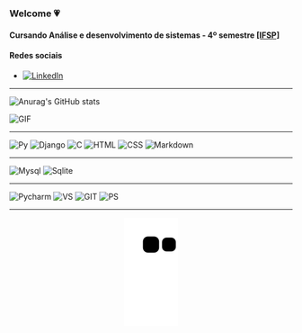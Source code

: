 ### Welcome 💗

#### Cursando Análise e desenvolvimento de sistemas - 4º semestre [[IFSP] ](https://bra.ifsp.edu.br/)
 
#### Redes sociais
- [![LinkedIn](https://img.shields.io/badge/LinkedIn-0077B5?style=for-the-badge&logo=linkedin&logoColor=white/)](https://www.linkedin.com/in/amanda-luiza-b76b04221/)
________________
![Anurag's GitHub stats](https://github-readme-stats.vercel.app/api?username=amandaluizay&show_icons=true&theme=radical) 

 ![GIF](https://c.tenor.com/GfSX-u7VGM4AAAAC/coding.gif)
________________
 ![Py](https://img.shields.io/badge/Python-14354C?style=for-the-badge&logo=python&logoColor=white)
 ![Django](https://img.shields.io/badge/Django-092E20?style=for-the-badge&logo=django&logoColor=white)
 ![C](https://img.shields.io/badge/C-00599C?style=for-the-badge&logo=c&logoColor=white)
 ![HTML](https://img.shields.io/badge/HTML-239120?style=for-the-badge&logo=html5&logoColor=white) 
 ![CSS](https://img.shields.io/badge/CSS-239120?&style=for-the-badge&logo=css3&logoColor=white) 
 ![Markdown](https://img.shields.io/badge/Markdown-000000?style=for-the-badge&logo=markdown&logoColor=white)
 _____________
 ![Mysql](https://img.shields.io/badge/MySQL-00000F?style=for-the-badge&logo=mysql&logoColor=white)
 ![Sqlite](https://img.shields.io/badge/SQLite-07405E?style=for-the-badge&logo=sqlite&logoColor=white)
 __________
  ![Pycharm](https://img.shields.io/badge/PyCharm-000000.svg?&style=for-the-badge&logo=PyCharm&logoColor=white)
   ![VS](https://img.shields.io/badge/Visual_Studio_Code-0078D4?style=for-the-badge&logo=visual%20studio%20code&logoColor=white)
   ![GIT](https://img.shields.io/badge/GIT-E44C30?style=for-the-badge&logo=git&logoColor=white)
   ![PS](	https://img.shields.io/badge/Adobe%20Photoshop-31A8FF?style=for-the-badge&logo=Adobe%20Photoshop&logoColor=black)
   _____________
  
<div align="center">

  ![Snake animation](https://github.com/amandaluizay/amandaluizay/blob/output/github-contribution-grid-snake.svg)

</div>
